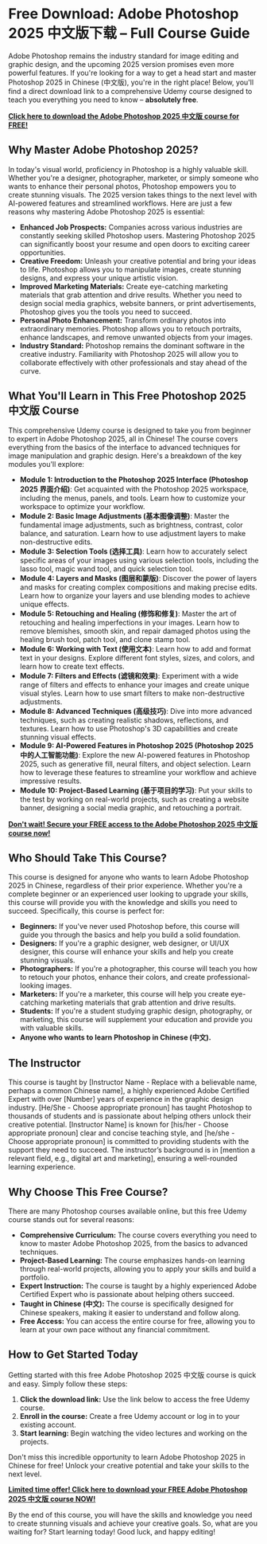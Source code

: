 # Free Download: Adobe Photoshop 2025 中文版下载 – Full Course Guide

Adobe Photoshop remains the industry standard for image editing and graphic design, and the upcoming 2025 version promises even more powerful features. If you're looking for a way to get a head start and master Photoshop 2025 in Chinese (中文版), you're in the right place! Below, you'll find a direct download link to a comprehensive Udemy course designed to teach you everything you need to know – **absolutely free**.

[**Click here to download the Adobe Photoshop 2025 中文版 course for FREE!**](https://udemywork.com/adobe-photoshop-2025-zhong-wen-ban-xia-zai)

## Why Master Adobe Photoshop 2025?

In today's visual world, proficiency in Photoshop is a highly valuable skill. Whether you're a designer, photographer, marketer, or simply someone who wants to enhance their personal photos, Photoshop empowers you to create stunning visuals. The 2025 version takes things to the next level with AI-powered features and streamlined workflows. Here are just a few reasons why mastering Adobe Photoshop 2025 is essential:

*   **Enhanced Job Prospects:** Companies across various industries are constantly seeking skilled Photoshop users. Mastering Photoshop 2025 can significantly boost your resume and open doors to exciting career opportunities.
*   **Creative Freedom:** Unleash your creative potential and bring your ideas to life. Photoshop allows you to manipulate images, create stunning designs, and express your unique artistic vision.
*   **Improved Marketing Materials:** Create eye-catching marketing materials that grab attention and drive results. Whether you need to design social media graphics, website banners, or print advertisements, Photoshop gives you the tools you need to succeed.
*   **Personal Photo Enhancement:** Transform ordinary photos into extraordinary memories. Photoshop allows you to retouch portraits, enhance landscapes, and remove unwanted objects from your images.
*   **Industry Standard:** Photoshop remains the dominant software in the creative industry. Familiarity with Photoshop 2025 will allow you to collaborate effectively with other professionals and stay ahead of the curve.

## What You'll Learn in This Free Photoshop 2025 中文版 Course

This comprehensive Udemy course is designed to take you from beginner to expert in Adobe Photoshop 2025, all in Chinese! The course covers everything from the basics of the interface to advanced techniques for image manipulation and graphic design. Here's a breakdown of the key modules you'll explore:

*   **Module 1: Introduction to the Photoshop 2025 Interface (Photoshop 2025 界面介绍)**: Get acquainted with the Photoshop 2025 workspace, including the menus, panels, and tools. Learn how to customize your workspace to optimize your workflow.
*   **Module 2: Basic Image Adjustments (基本图像调整)**: Master the fundamental image adjustments, such as brightness, contrast, color balance, and saturation. Learn how to use adjustment layers to make non-destructive edits.
*   **Module 3: Selection Tools (选择工具)**: Learn how to accurately select specific areas of your images using various selection tools, including the lasso tool, magic wand tool, and quick selection tool.
*   **Module 4: Layers and Masks (图层和蒙版)**: Discover the power of layers and masks for creating complex compositions and making precise edits. Learn how to organize your layers and use blending modes to achieve unique effects.
*   **Module 5: Retouching and Healing (修饰和修复)**: Master the art of retouching and healing imperfections in your images. Learn how to remove blemishes, smooth skin, and repair damaged photos using the healing brush tool, patch tool, and clone stamp tool.
*   **Module 6: Working with Text (使用文本)**: Learn how to add and format text in your designs. Explore different font styles, sizes, and colors, and learn how to create text effects.
*   **Module 7: Filters and Effects (滤镜和效果)**: Experiment with a wide range of filters and effects to enhance your images and create unique visual styles. Learn how to use smart filters to make non-destructive adjustments.
*   **Module 8: Advanced Techniques (高级技巧)**: Dive into more advanced techniques, such as creating realistic shadows, reflections, and textures. Learn how to use Photoshop's 3D capabilities and create stunning visual effects.
*   **Module 9: AI-Powered Features in Photoshop 2025 (Photoshop 2025 中的人工智能功能)**: Explore the new AI-powered features in Photoshop 2025, such as generative fill, neural filters, and object selection. Learn how to leverage these features to streamline your workflow and achieve impressive results.
*   **Module 10: Project-Based Learning (基于项目的学习)**: Put your skills to the test by working on real-world projects, such as creating a website banner, designing a social media graphic, and retouching a portrait.

[**Don't wait! Secure your FREE access to the Adobe Photoshop 2025 中文版 course now!**](https://udemywork.com/adobe-photoshop-2025-zhong-wen-ban-xia-zai)

## Who Should Take This Course?

This course is designed for anyone who wants to learn Adobe Photoshop 2025 in Chinese, regardless of their prior experience. Whether you're a complete beginner or an experienced user looking to upgrade your skills, this course will provide you with the knowledge and skills you need to succeed. Specifically, this course is perfect for:

*   **Beginners:** If you've never used Photoshop before, this course will guide you through the basics and help you build a solid foundation.
*   **Designers:** If you're a graphic designer, web designer, or UI/UX designer, this course will enhance your skills and help you create stunning visuals.
*   **Photographers:** If you're a photographer, this course will teach you how to retouch your photos, enhance their colors, and create professional-looking images.
*   **Marketers:** If you're a marketer, this course will help you create eye-catching marketing materials that grab attention and drive results.
*   **Students:** If you're a student studying graphic design, photography, or marketing, this course will supplement your education and provide you with valuable skills.
*   **Anyone who wants to learn Photoshop in Chinese (中文).**

## The Instructor

This course is taught by [Instructor Name - Replace with a believable name, perhaps a common Chinese name], a highly experienced Adobe Certified Expert with over [Number] years of experience in the graphic design industry. [He/She - Choose appropriate pronoun] has taught Photoshop to thousands of students and is passionate about helping others unlock their creative potential. [Instructor Name] is known for [his/her - Choose appropriate pronoun] clear and concise teaching style, and [he/she - Choose appropriate pronoun] is committed to providing students with the support they need to succeed. The instructor’s background is in [mention a relevant field, e.g., digital art and marketing], ensuring a well-rounded learning experience.

## Why Choose This Free Course?

There are many Photoshop courses available online, but this free Udemy course stands out for several reasons:

*   **Comprehensive Curriculum:** The course covers everything you need to know to master Adobe Photoshop 2025, from the basics to advanced techniques.
*   **Project-Based Learning:** The course emphasizes hands-on learning through real-world projects, allowing you to apply your skills and build a portfolio.
*   **Expert Instruction:** The course is taught by a highly experienced Adobe Certified Expert who is passionate about helping others succeed.
*   **Taught in Chinese (中文):** The course is specifically designed for Chinese speakers, making it easier to understand and follow along.
*   **Free Access:** You can access the entire course for free, allowing you to learn at your own pace without any financial commitment.

## How to Get Started Today

Getting started with this free Adobe Photoshop 2025 中文版 course is quick and easy. Simply follow these steps:

1.  **Click the download link:** Use the link below to access the free Udemy course.
2.  **Enroll in the course:** Create a free Udemy account or log in to your existing account.
3.  **Start learning:** Begin watching the video lectures and working on the projects.

Don't miss this incredible opportunity to learn Adobe Photoshop 2025 in Chinese for free! Unlock your creative potential and take your skills to the next level.

[**Limited time offer! Click here to download your FREE Adobe Photoshop 2025 中文版 course NOW!**](https://udemywork.com/adobe-photoshop-2025-zhong-wen-ban-xia-zai)

By the end of this course, you will have the skills and knowledge you need to create stunning visuals and achieve your creative goals. So, what are you waiting for? Start learning today! Good luck, and happy editing!
